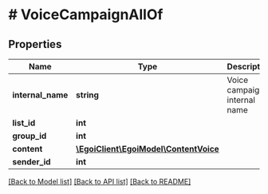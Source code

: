 # # VoiceCampaignAllOf

## Properties

Name | Type | Description | Notes
------------ | ------------- | ------------- | -------------
**internal_name** | **string** | Voice campaign internal name | [optional] 
**list_id** | **int** |  | [optional] 
**group_id** | **int** |  | [optional] 
**content** | [**\EgoiClient\EgoiModel\ContentVoice**](ContentVoice.md) |  | [optional] 
**sender_id** | **int** |  | [optional] 

[[Back to Model list]](../../README.md#documentation-for-models) [[Back to API list]](../../README.md#documentation-for-api-endpoints) [[Back to README]](../../README.md)


